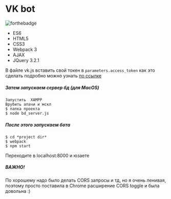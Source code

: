 VK bot
=====================
![forthebadge](http://forthebadge.com/images/badges/you-didnt-ask-for-this.svg)

* ES6
* HTML5
* CSS3
* Webpack 3
* AJAX
* JQuery 3.2.1

В файле vk.js вставить свой токен в `parameters.access_token`
как это сделать подробно можно узнать [по ссылке](https://vk.com/dev/first_guide?f=3.%20Авторизация%20пользователя)

##### Затем запускаем сервер бд (для MacOS)

    Запустить  XAMPP
    Врубить апачи и мскл
    $ папка проекта
    $ node bd_server.js

##### После этого запускаем бота

    $ cd *project dir*
    $ webpack
    $ npm start

Переходите в localhost:8000 и юзаете

##### ВАЖНО!

По хорошему надо было делать CORS запросы и тд, но я очень ленивая, поэтому просто поставила в Chrome расширение CORS toggle и была довольна :)
